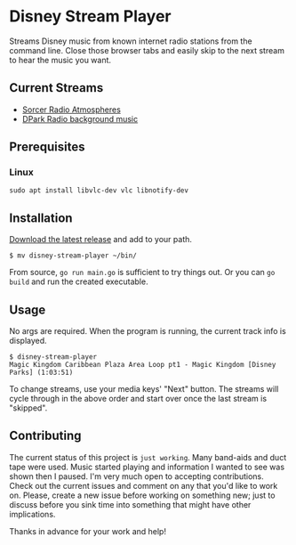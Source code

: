 # Disney Stream Player

Streams Disney music from known internet radio stations from the command line.
Close those browser tabs and easily skip to the next stream to hear the music
you want.

## Current Streams

- [Sorcer Radio Atmospheres](http://srsounds.com/popperSRloops.php)
- [DPark Radio background music](https://www.dparkradio.com/dparkradioplayerbm.html)

## Prerequisites

### Linux

```
sudo apt install libvlc-dev vlc libnotify-dev
```

## Installation

[Download the latest
release](https://github.com/codegoalie/disney-stream-player/releases) and add
to your path.

```
$ mv disney-stream-player ~/bin/
```

From source, `go run main.go` is sufficient to try things out. Or you can `go
build` and run the created executable. 

## Usage

No args are required. When the program is running, the current track info is
displayed.

```
$ disney-stream-player
Magic Kingdom Caribbean Plaza Area Loop pt1 - Magic Kingdom [Disney Parks] (1:03:51)
```

To change streams, use your media keys' "Next" button. The streams will cycle
through in the above order and start over once the last stream is "skipped".

## Contributing

The current status of this project is `just working`. Many band-aids and duct
tape were used. Music started playing and information I wanted to see was shown
then I paused. I'm very much open to accepting contributions. Check out the 
current issues and comment on any that you'd like to work on. Please, create a
new issue before working on something new; just to discuss before you sink time
into something that might have other implications.

Thanks in advance for your work and help!
